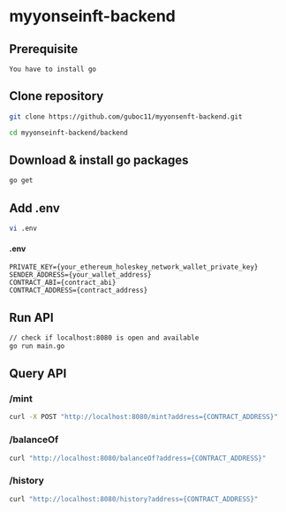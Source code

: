 # myyonseinft-backend

## Prerequisite
```
You have to install go
```

## Clone repository
```bash
git clone https://github.com/guboc11/myyonsenft-backend.git

cd myyonseinft-backend/backend
```

## Download & install go packages
```bash
go get
```

## Add .env
```bash
vi .env
```
#### .env
```
PRIVATE_KEY={your_ethereum_holeskey_network_wallet_private_key}
SENDER_ADDRESS={your_wallet_address}
CONTRACT_ABI={contract_abi}
CONTRACT_ADDRESS={contract_address}
```

## Run API
```bash
// check if localhost:8080 is open and available
go run main.go
```

## Query API
### /mint
```bash
curl -X POST "http://localhost:8080/mint?address={CONTRACT_ADDRESS}"
```
### /balanceOf
```bash
curl "http://localhost:8080/balanceOf?address={CONTRACT_ADDRESS}"
```
### /history
```bash
curl "http://localhost:8080/history?address={CONTRACT_ADDRESS}"
```